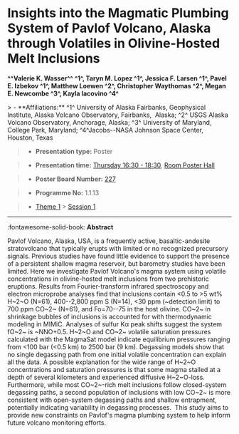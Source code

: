 # Insights into the Magmatic Plumbing System of Pavlof Volcano, Alaska through Volatiles in Olivine-Hosted Melt Inclusions

**^^Valerie K. Wasser^^  ^1^, Taryn M. Lopez ^1^, Jessica F. Larsen ^1^, Pavel E. Izbekov ^1^, Matthew Loewen ^2^, Christopher Waythomas ^2^, Megan E. Newcombe ^3^, Kayla Iacovino ^4^**

<!-- more -->> - **Affiliations:** ^1^ University of Alaska Fairbanks, Geophysical Institute, Alaska Volcano Observatory, Fairbanks,  Alaska; ^2^ USGS Alaska Volcano Observatory, Anchorage, Alaska; ^3^ University of Maryland, College Park, Maryland; ^4^Jacobs--NASA Johnson Space Center, Houston, Texas 

> - **Presentation type:** Poster

> - **Presentation time:** [Thursday 16:30 - 18:30](../sessions_comparison.md#__tabbed_3_6), [Room Poster Hall](../maps_venue.md#__tabbed_1_1)

> - **Poster Board Number:** [227](../map_poster_boards.md#thursday)

> - **Programme No:** 1.1.13

> - [Theme 1](../theme1.md) > [Session 1](../sessions/session-1-1.md)

--- 

:fontawesome-solid-book: **Abstract**

Pavlof Volcano, Alaska, USA, is a frequently active, basaltic-andesite stratovolcano that typically erupts with limited or no recognized precursory signals. Previous studies have found little evidence to support the presence of a persistent shallow magma reservoir, but barometry studies have been limited. Here we investigate Pavlof Volcano's magma system using volatile concentrations in olivine-hosted melt inclusions from two prehistoric eruptions. Results from Fourier-transform infrared spectroscopy and electron microprobe analyses find that inclusions contain <0.5 to >5 wt% H~2~O (N=61), 400--2,800 ppm S (N=14), <30 ppm (~detection limit) to 700 ppm CO~2~ (N=61), and Fo=70--75 in the host olivine. CO~2~ in shrinkage bubbles of inclusions is accounted for with thermodynamic modeling in MIMiC. Analyses of sulfur Kα peak shifts suggest the system fO~2~ is ~NNO+0.5. H~2~O and CO~2~ volatile saturation pressures calculated with the MagmaSat model indicate equilibrium pressures ranging from <100 bar (<0.5 km) to 2500 bar (9 km). Degassing models show that no single degassing path from one initial volatile concentration can explain all the data. A possible explanation for the wide range of H~2~O concentrations and saturation pressures is that some magma stalled at a depth of several kilometers and experienced diffusive H~2~O-loss. Furthermore, while most CO~2~-rich melt inclusions follow closed-system degassing paths, a second population of inclusions with low CO~2~ is more consistent with open-system degassing paths and shallow entrapment, potentially indicating variability in degassing processes.  This study aims to provide new constraints on Pavlof's magma plumbing system to help inform future volcano monitoring efforts.

